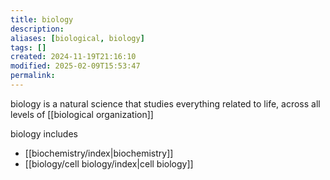 ```yaml
---
title: biology
description: 
aliases: [biological, biology]
tags: []
created: 2024-11-19T21:16:10
modified: 2025-02-09T15:53:47
permalink:
---
```


biology is a natural science that studies everything related to life, across all levels of [[biological organization]]

biology includes
- [[biochemistry/index|biochemistry]]
- [[biology/cell biology/index|cell biology]]
